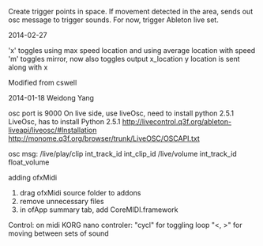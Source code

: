 

Create trigger points in space. If movement detected in the area, sends out osc message to trigger sounds. For now, trigger Ableton live set.


2014-02-27 

'x' toggles using max speed location and using average location with speed
'm' toggles mirror, now also toggles output x_location
y location is sent along with x

Modified from cswell

2014-01-18 Weidong Yang

osc port is 9000
On live side, use liveOsc, need to install python 2.5.1
LiveOsc, has to install Python 2.5.1
http://livecontrol.q3f.org/ableton-liveapi/liveosc/#Installation
http://monome.q3f.org/browser/trunk/LiveOSC/OSCAPI.txt

osc msg:
/live/play/clip int_track_id int_clip_id
/live/volume int_track_id float_volume


adding ofxMidi
1. drag ofxMidi source folder to addons
2. remove unnecessary files
3. in ofApp summary tab, add CoreMIDI.framework


Control:
on midi KORG nano controler:
"cycl" for toggling loop
"<, >" for moving between sets of sound